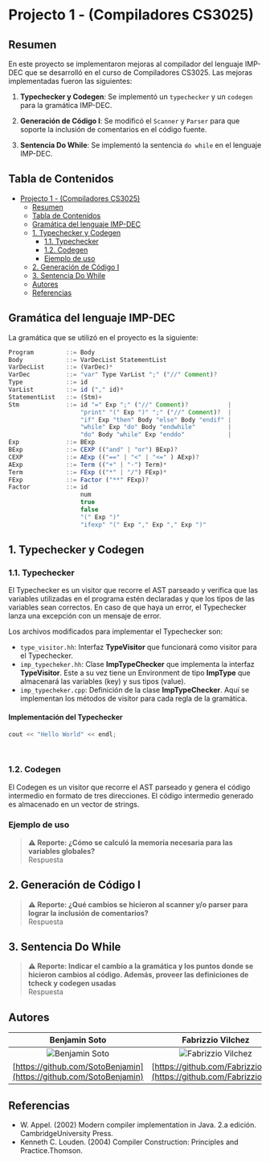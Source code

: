 # Projecto 1 - (Compiladores CS3025)

## Resumen
En este proyecto se implementaron mejoras al compilador del lenguaje IMP-DEC que se desarrolló en el curso de Compiladores CS3025. Las mejoras implementadas fueron las siguientes:

1. **Typechecker y Codegen**: Se implementó un `typechecker` y un `codegen` para la gramática IMP-DEC.

2. **Generación de Código I**: Se modificó el `Scanner` y `Parser` para que soporte la inclusión de comentarios en el código fuente. 

3. **Sentencia Do While**: Se implementó la sentencia `do while` en el lenguaje IMP-DEC.


## Tabla de Contenidos

- [Projecto 1 - (Compiladores CS3025)](#projecto-1---compiladores-cs3025)
  - [Resumen](#resumen)
  - [Tabla de Contenidos](#tabla-de-contenidos)
  - [Gramática del lenguaje IMP-DEC](#gramática-del-lenguaje-imp-dec)
  - [1. Typechecker y Codegen](#1-typechecker-y-codegen)
    - [1.1. Typechecker](#11-typechecker)
    - [1.2. Codegen](#12-codegen)
    - [Ejemplo de uso](#ejemplo-de-uso)
  - [2. Generación de Código I](#2-generación-de-código-i)
  - [3. Sentencia Do While](#3-sentencia-do-while)
  - [Autores](#autores)
  - [Referencias](#referencias)

## Gramática del lenguaje IMP-DEC
La gramática que se utilizó en el proyecto es la siguiente:

```js
Program         ::= Body
Body            ::= VarDecList StatementList 
VarDecList      ::= (VarDec)*
VarDec          ::= "var" Type VarList ";" ("//" Comment)?
Type            ::= id
VarList         ::= id ("," id)*
StatementList   ::= (Stm)+ 
Stm             ::= id "=" Exp ";" ("//" Comment)?           |
                    "print" "(" Exp ")" ";" ("//" Comment)?  |
                    "if" Exp "then" Body "else" Body "endif" |
                    "while" Exp "do" Body "endwhile"         |
                    "do" Body "while" Exp "enddo"            |
Exp             ::= BExp
BExp            ::= CEXP (("and" | "or") BExp)?
CEXP            ::= AExp (("==" | "<" | "<=" ) AExp)?
AExp            ::= Term (("+" | "-") Term)*
Term            ::= FExp (("*" | "/") FExp)*
FExp            ::= Factor ("**" FExp)?
Factor          ::= id                                                       | 
                    num                                                      | 
                    true                                                     |
                    false                                                    |
                    "(" Exp ")"                                              | 
                    "ifexp" "(" Exp "," Exp "," Exp ")"
```

## 1. Typechecker y Codegen

### 1.1. Typechecker
El Typechecker es un visitor que recorre el AST parseado y verifica que las variables utilizadas en el programa estén declaradas y que los tipos de las variables sean correctos. En caso de que haya un error, el Typechecker lanza una excepción con un mensaje de error. 

Los archivos modificados para implementar el Typechecker son:
+ `type_visitor.hh`: Interfaz **TypeVisitor** que funcionará como visitor para el Typechecker.
+ `imp_typecheker.hh`: Clase **ImpTypeChecker** que implementa la interfaz **TypeVisitor**. Este a su vez tiene un Environment de tipo **ImpType** que almacenará las variables (key) y sus tipos (value).
+ `imp_typecheker.cpp`: Definición de la clase **ImpTypeChecker**. Aquí se implementan los métodos de visitor para cada regla de la gramática.

#### Implementación del Typechecker

```cpp
cout << "Hello World" << endl;

 
```


### 1.2. Codegen

El Codegen es un visitor que recorre el AST parseado y genera el código intermedio en formato de tres direcciones. El código intermedio generado es almacenado en un vector de strings.


### Ejemplo de uso


> **⚠️ Reporte: ¿Cómo se calculó la memoria necesaria para las variables globales?**  \
Respuesta


## 2. Generación de Código I


> **⚠️ Reporte: ¿Qué cambios se hicieron al scanner y/o parser para lograr la inclusión de comentarios?**  \
Respuesta


## 3. Sentencia Do While 


> **⚠️ Reporte: Indicar el cambio a la gramática y los puntos donde se hicieron cambios al código. Además, proveer las definiciones de tcheck y codegen usadas**  \
Respuesta


## Autores

| **Benjamin Soto** | **Fabrizzio Vilchez** | **Jeffrey Monja** |
|:------------:|:------------:|:------------:|
| ![Benjamin Soto](https://avatars.githubusercontent.com/u/104233590?v=4) | ![Fabrizzio Vilchez](https://avatars.githubusercontent.com/u/115495332?v=4) | ![Jeffrey Monja](https://avatars.githubusercontent.com/u/104637993?v=4) |
| [https://github.com/SotoBenjamin](https://github.com/SotoBenjamin) | [https://github.com/Fabrizzio20k](https://github.com/Fabrizzio20k) | [https://github.com/jeffreymonjacastro](https://github.com/jeffreymonjacastro) |


## Referencias 

- W. Appel. (2002) Modern compiler implementation in Java. 2.a edición. CambridgeUniversity Press.
- Kenneth C. Louden. (2004) Compiler Construction: Principles and Practice.Thomson.
